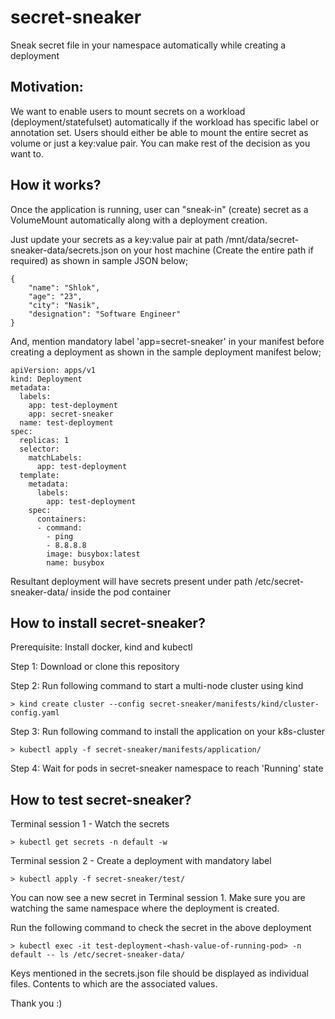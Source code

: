 # secret-sneaker

Sneak secret file in your namespace automatically while creating a deployment

## Motivation:

We want to enable users to mount secrets on a workload (deployment/statefulset) automatically if the workload has specific label or annotation set. Users should either be able to mount the entire secret as volume or just a key:value pair. You can make rest of the decision as you want to.

## How it works?

Once the application is running, user can "sneak-in" (create) secret as a VolumeMount automatically along with a deployment creation.

Just update your secrets as a key:value pair at path /mnt/data/secret-sneaker-data/secrets.json on your host machine (Create the entire path if required) as shown in sample JSON below;
``` {.sourceCode .bash}
{
	"name": "Shlok",
	"age": "23",
	"city": "Nasik",
	"designation": "Software Engineer"
}
```

And, mention mandatory label 'app=secret-sneaker' in your manifest before creating a deployment as shown in the sample deployment manifest below;
``` {.sourceCode .bash}
apiVersion: apps/v1
kind: Deployment
metadata:
  labels:
    app: test-deployment
    app: secret-sneaker
  name: test-deployment
spec:
  replicas: 1
  selector:
    matchLabels:
      app: test-deployment
  template:
    metadata:
      labels:
        app: test-deployment
    spec:
      containers:
      - command:
        - ping
        - 8.8.8.8
        image: busybox:latest
        name: busybox
```
Resultant deployment will have secrets present under path /etc/secret-sneaker-data/ inside the pod container

## How to install secret-sneaker?

Prerequisite: Install docker, kind and kubectl

Step 1: Download or clone this repository

Step 2: Run following command to start a multi-node cluster using kind

``` {.sourceCode .bash}
> kind create cluster --config secret-sneaker/manifests/kind/cluster-config.yaml
```

Step 3: Run following command to install the application on your k8s-cluster

``` {.sourceCode .bash}
> kubectl apply -f secret-sneaker/manifests/application/
```

Step 4: Wait for pods in secret-sneaker namespace to reach 'Running' state

## How to test secret-sneaker?

Terminal session 1 - Watch the secrets

``` {.sourceCode .bash}
> kubectl get secrets -n default -w
```

Terminal session 2 - Create a deployment with mandatory label

``` {.sourceCode .bash}
> kubectl apply -f secret-sneaker/test/
```
You can now see a new secret in Terminal session 1. Make sure you are watching the same namespace where the deployment is created.

Run the following command to check the secret in the above deployment

``` {.sourceCode .bash}
> kubectl exec -it test-deployment-<hash-value-of-running-pod> -n default -- ls /etc/secret-sneaker-data/
```
Keys mentioned in the secrets.json file should be displayed as individual files. Contents to which are the associated values.

Thank you :)

